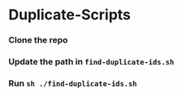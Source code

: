 # Duplicate-Scripts

### Clone the repo

### Update the path in `find-duplicate-ids.sh`

### Run  `sh ./find-duplicate-ids.sh `

